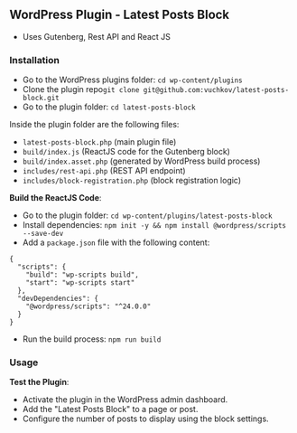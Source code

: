 ## WordPress Plugin - Latest Posts Block
- Uses Gutenberg, Rest API and React JS

### Installation
- Go to the WordPress plugins folder: `cd wp-content/plugins` 
- Clone the plugin repo`git clone git@github.com:vuchkov/latest-posts-block.git`
- Go to the plugin folder: `cd latest-posts-block`

Inside the plugin folder are the following files:
- `latest-posts-block.php` (main plugin file)
- `build/index.js` (ReactJS code for the Gutenberg block)
- `build/index.asset.php` (generated by WordPress build process)
- `includes/rest-api.php` (REST API endpoint)
- `includes/block-registration.php` (block registration logic)

**Build the ReactJS Code**:
- Go to the plugin folder: `cd wp-content/plugins/latest-posts-block`
- Install dependencies: `npm init -y && npm install @wordpress/scripts --save-dev`
- Add a `package.json` file with the following content:
```
{
  "scripts": {
    "build": "wp-scripts build",
    "start": "wp-scripts start"
  },
  "devDependencies": {
    "@wordpress/scripts": "^24.0.0"
  }
}
```
- Run the build process: `npm run build`

### Usage

**Test the Plugin**:
- Activate the plugin in the WordPress admin dashboard.
- Add the "Latest Posts Block" to a page or post. 
- Configure the number of posts to display using the block settings.
